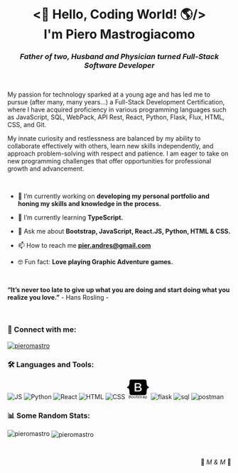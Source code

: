 <!--
Here are some ideas to get you started:

- 👯 I’m looking to collaborate on ...
- 🤔 I’m looking for help with
-->

<div id="header" align="center">
    <h1 align="center"><👋 Hello, Coding World! 🌎/><br>I'm Piero Mastrogiacomo</h1>
    <h3 align="center"><em>Father of two, Husband and Physician turned Full-Stack Software Developer</em></h3>
</div>

</br>

<p>My passion for technology sparked at a young age and has led me to pursue (after many, many years...) a Full-Stack Development Certification, where I have acquired proficiency in various programming languages such as JavaScript, SQL, WebPack, API Rest, React, Python, Flask, Flux, HTML, CSS, and Git.

My innate curiosity and restlessness are balanced by my ability to collaborate effectively with others, learn new skills independently, and approach problem-solving with respect and patience. I am eager to take on new programming challenges that offer opportunities for professional growth and advancement.</p>

</br>

- 🔭 I’m currently working on **developing my personal portfolio and honing my skills and knowledge in the process.**

- 🌱 I’m currently learning **TypeScript.**

- 💬 Ask me about **Bootstrap, JavaScript, React.JS, Python, HTML & CSS.**

- 📫 How to reach me **pier.andres@gmail.com**

- 🤓 Fun fact: **Love playing Graphic Adventure games.**

<br>

**“It’s never too late to give up what you are doing and start doing what you realize you love.”** - Hans Rosling -

</br>

<h3 align="left">🔌 Connect with me:</h3>
<p align="left">
<a href="https://linkedin.com/in/pieromastro" target="blank"><img align="center" src="https://cdn-icons-png.flaticon.com/512/174/174857.png" alt="pieromastro" height="45" width="45" /></a>
</p>

<h3 align="left">🛠 Languages and Tools:</h3>
<p align="left">
    <img src="https://upload.wikimedia.org/wikipedia/commons/thumb/6/6a/JavaScript-logo.png/600px-JavaScript-logo.png?20120221235433" alt="JS" width="40"/>
    <img src="https://upload.wikimedia.org/wikipedia/commons/thumb/c/c3/Python-logo-notext.svg/1869px-Python-logo-notext.svg.png" alt="Python" width="45"/>
    <img src="https://upload.wikimedia.org/wikipedia/commons/thumb/a/a7/React-icon.svg/2300px-React-icon.svg.png" alt="React" width="50"/>
    <img src="https://cdn.pixabay.com/photo/2017/08/05/11/16/logo-2582748_960_720.png" alt="HTML" width="50"/>
    <img src="https://cdn.pixabay.com/photo/2017/08/05/11/16/logo-2582747_1280.png" alt="CSS" width="50"/>
    <img src="https://raw.githubusercontent.com/devicons/devicon/master/icons/bootstrap/bootstrap-plain-wordmark.svg" alt="bootstrap" width="50" height="45"/>
    <img src="https://cdn.freebiesupply.com/logos/thumbs/2x/flask-logo.png" alt="flask" width="70"/>
    <img src="https://upload.wikimedia.org/wikipedia/commons/8/87/Sql_data_base_with_logo.png" alt="sql" width="90"/>
    <img src="https://logowik.com/content/uploads/images/postman-api-platform6643.logowik.com.webp" alt="postman" width="45"/>
</p>

<h3 align="left">📊 Some Random Stats:</h3>
<p><img align="left" src="https://github-readme-stats.vercel.app/api?username=pieromastro&show_icons=true&locale=en" alt="pieromastro" /></p>

<p>&nbsp;<img align="center" src="https://github-readme-stats.vercel.app/api/top-langs?username=pieromastro&show_icons=true&locale=en&layout=compact" alt="pieromastro" /></p>

</br>
<p align="right">💚<i> M & M </i>💜</p>
